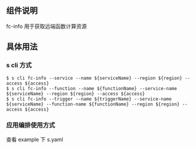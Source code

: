 ## 组件说明

fc-info 用于获取远端函数计算资源

## 具体用法

### s cli 方式

```
$ s cli fc-info --service --name ${serviceName} --region ${region} --access ${access}
$ s cli fc-info --function --name ${functionName} --service-name ${serviceName} --region ${region} --access ${access}
$ s cli fc-info --trigger --name ${triggerName} --service-name ${serviceName} --function-name ${functionName} --region ${region} --access ${access}
```

### 应用编排使用方式

查看 example 下 s.yaml


